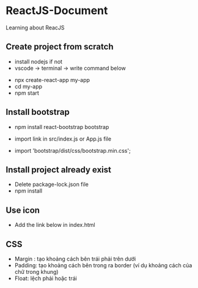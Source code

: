 # ReactJS-Document
Learning about ReacJS

## Create project from scratch
- install nodejs if not
-  vscode -> terminal -> write command below
+ npx create-react-app my-app 
+ cd my-app
+ npm start

## Install bootstrap
+ npm install react-bootstrap bootstrap
- import link in src/index.js or App.js file
+ import 'bootstrap/dist/css/bootstrap.min.css';

## Install project already exist
- Delete package-lock.json file 
- npm install

## Use icon 
- Add the link below in index.html
<link rel="stylesheet" href="https://cdnjs.cloudflare.com/ajax/libs/font-awesome/4.7.0/css/font-awesome.min.css">

## CSS
- Margin : tạo khoảng cách bên trái phải trên dưới
- Padding: tạo khoảng cách bên trong ra border (ví dụ khoảng cách của chữ trong khung)
- Float: lệch phải hoặc trái
